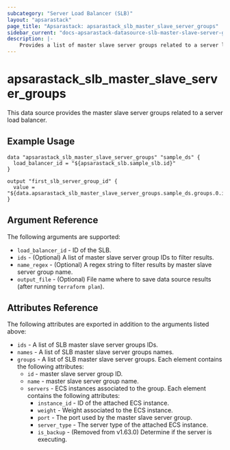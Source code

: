 ```yaml
---
subcategory: "Server Load Balancer (SLB)"
layout: "apsarastack"
page_title: "Apsarastack: apsarastack_slb_master_slave_server_groups"
sidebar_current: "docs-apsarastack-datasource-slb-master-slave-server-groups"
description: |-
    Provides a list of master slave server groups related to a server load balancer to the user.
---
```


# apsarastack\_slb\_master\_slave\_server\_groups

This data source provides the master slave server groups related to a server load balancer.

## Example Usage

```
data "apsarastack_slb_master_slave_server_groups" "sample_ds" {
  load_balancer_id = "${apsarastack_slb.sample_slb.id}"
}

output "first_slb_server_group_id" {
  value = "${data.apsarastack_slb_master_slave_server_groups.sample_ds.groups.0.id}"
}
```

## Argument Reference

The following arguments are supported:

* `load_balancer_id` - ID of the SLB.
* `ids` - (Optional) A list of master slave server group IDs to filter results.
* `name_regex` - (Optional) A regex string to filter results by master slave server group name.
* `output_file` - (Optional) File name where to save data source results (after running `terraform plan`).

## Attributes Reference

The following attributes are exported in addition to the arguments listed above:

* `ids` - A list of SLB master slave server groups IDs.
* `names` - A list of SLB master slave server groups names.
* `groups` - A list of SLB master slave server groups. Each element contains the following attributes:
  * `id` - master slave server group ID.
  * `name` - master slave server group name.
  * `servers` - ECS instances associated to the group. Each element contains the following attributes:
    * `instance_id` - ID of the attached ECS instance.
    * `weight` - Weight associated to the ECS instance.
    * `port` - The port used by the master slave server group.
    * `server_type` - The server type of the attached ECS instance.
    * `is_backup` - (Removed from v1.63.0) Determine if the server is executing.

